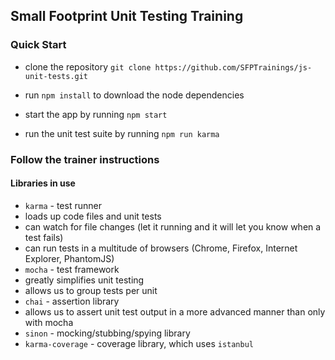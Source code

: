 ## Small Footprint Unit Testing Training

### Quick Start

* clone the repository `git clone https://github.com/SFPTrainings/js-unit-tests.git`

* run `npm install` to download the node dependencies

* start the app by running `npm start`

* run the unit test suite by running `npm run karma`

### Follow the trainer instructions


#### Libraries in use
 * `karma` - test runner
  * loads up code files and unit tests
  * can watch for file changes (let it running and it will let you know when a test fails)
  * can run tests in a multitude of browsers (Chrome, Firefox, Internet Explorer, PhantomJS)
 * `mocha` - test framework
  * greatly simplifies unit testing
  * allows us to group tests per unit
 * `chai` - assertion library
  * allows us to assert unit test output in a more advanced manner than only with mocha
 * `sinon` - mocking/stubbing/spying library
 * `karma-coverage` - coverage library, which uses `istanbul`
